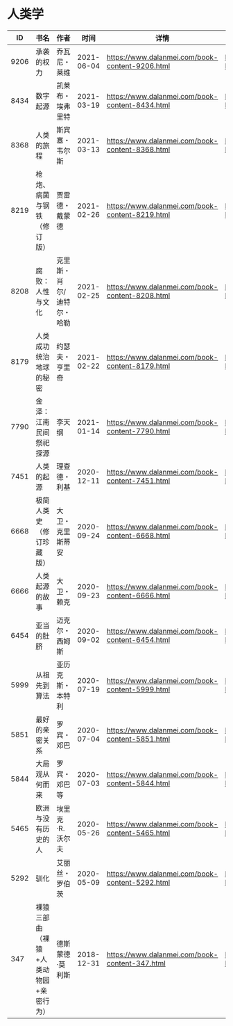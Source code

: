 # 人类学

| ID | 书名 | 作者 | 时间 | 详情 | 下载页面 | EPUB下载链接 | MOBI下载链接 | AZW3下载链接 |
| --- | --- | --- | --- | --- | --- | --- | --- | --- |
| 9206 | 承袭的权力 | 乔瓦尼・莱维 | 2021-06-04 | https://www.dalanmei.com/book-content-9206.html | https://www.dalanmei.com/download-book-9206.html | http://ct.dalanmei.com/f/31084289-571725433-b3d97e | http://ct.dalanmei.com/f/31084289-572110934-cb3370 | http://ct.dalanmei.com/f/31084289-572115763-506edb |
| 8434 | 数字起源 | 凯莱布・埃弗里特 | 2021-03-19 | https://www.dalanmei.com/book-content-8434.html | https://www.dalanmei.com/download-book-8434.html | http://ct.dalanmei.com/f/31084289-571709536-9d99ca | http://ct.dalanmei.com/f/31084289-572115128-93c965 | http://ct.dalanmei.com/f/31084289-572136275-40a897 |
| 8368 | 人类的旅程 | 斯宾塞・韦尔斯 | 2021-03-13 | https://www.dalanmei.com/book-content-8368.html | https://www.dalanmei.com/download-book-8368.html | http://ct.dalanmei.com/f/31084289-571709000-757476 | http://ct.dalanmei.com/f/31084289-572115276-2071e4 | http://ct.dalanmei.com/f/31084289-572136836-9d9f38 |
| 8219 | 枪炮、病菌与钢铁（修订版） | 贾雷德・戴蒙德 | 2021-02-26 | https://www.dalanmei.com/book-content-8219.html | https://www.dalanmei.com/download-book-8219.html | http://ct.dalanmei.com/f/31084289-571705745-d4db84 | http://ct.dalanmei.com/f/31084289-572115647-c45e4f | http://ct.dalanmei.com/f/31084289-572139301-6ac968 |
| 8208 | 腐败：人性与文化 | 克里斯・肖尔/迪特尔・哈勒 | 2021-02-25 | https://www.dalanmei.com/book-content-8208.html | https://www.dalanmei.com/download-book-8208.html | http://ct.dalanmei.com/f/31084289-571705695-833399 | http://ct.dalanmei.com/f/31084289-572115673-5b290b | http://ct.dalanmei.com/f/31084289-572139455-96ff86 |
| 8179 | 人类成功统治地球的秘密 | 约瑟夫・亨里奇 | 2021-02-22 | https://www.dalanmei.com/book-content-8179.html | https://www.dalanmei.com/download-book-8179.html | http://ct.dalanmei.com/f/31084289-571703778-8c5d22 | http://ct.dalanmei.com/f/31084289-572115747-7fe10e | http://ct.dalanmei.com/f/31084289-572140333-ff127d |
| 7790 | 金泽：江南民间祭祀探源 | 李天纲 | 2021-01-14 | https://www.dalanmei.com/book-content-7790.html | https://www.dalanmei.com/download-book-7790.html | http://ct.dalanmei.com/f/31084289-571653010-a5ade5 | http://ct.dalanmei.com/f/31084289-572117452-5c8eb0 | http://ct.dalanmei.com/f/31084289-572179886-9856cb |
| 7451 | 人类的起源 | 理查德・利基 | 2020-12-11 | https://www.dalanmei.com/book-content-7451.html | https://www.dalanmei.com/download-book-7451.html | http://ct.dalanmei.com/f/31084289-571632446-edd480 | http://ct.dalanmei.com/f/31084289-572125864-a3bf26 | http://ct.dalanmei.com/f/31084289-572186404-557566 |
| 6668 | 极简人类史（修订珍藏版） | 大卫・克里斯蒂安 | 2020-09-24 | https://www.dalanmei.com/book-content-6668.html | https://www.dalanmei.com/download-book-6668.html | http://ct.dalanmei.com/f/31084289-571549611-479a61 | http://ct.dalanmei.com/f/31084289-571833003-c963c0 | http://ct.dalanmei.com/f/31084289-572200404-27e080 |
| 6666 | 人类起源的故事 | 大卫・赖克 | 2020-09-23 | https://www.dalanmei.com/book-content-6666.html | https://www.dalanmei.com/download-book-6666.html | http://ct.dalanmei.com/f/31084289-571549636-adf5b3 | http://ct.dalanmei.com/f/31084289-571833351-538d2a | http://ct.dalanmei.com/f/31084289-572200417-a20224 |
| 6454 | 亚当的肚脐 | 迈克尔・西姆斯 | 2020-09-02 | https://www.dalanmei.com/book-content-6454.html | https://www.dalanmei.com/download-book-6454.html | http://ct.dalanmei.com/f/31084289-571552058-7d32b3 | http://ct.dalanmei.com/f/31084289-571880098-882ee1 | http://ct.dalanmei.com/f/31084289-572202491-7730c6 |
| 5999 | 从祖先到算法 | 亚历克斯・本特利 | 2020-07-19 | https://www.dalanmei.com/book-content-5999.html | https://www.dalanmei.com/download-book-5999.html | http://ct.dalanmei.com/f/31084289-571561583-b66be3 | http://ct.dalanmei.com/f/31084289-571988579-41ca74 | http://ct.dalanmei.com/f/31084289-571910443-337101 |
| 5851 | 最好的亲密关系 | 罗宾・邓巴 | 2020-07-04 | https://www.dalanmei.com/book-content-5851.html | https://www.dalanmei.com/download-book-5851.html | http://ct.dalanmei.com/f/31084289-571613589-04cd67 | http://ct.dalanmei.com/f/31084289-571733443-f22dc0 | http://ct.dalanmei.com/f/31084289-571913091-78f720 |
| 5844 | 大局观从何而来 | 罗宾・邓巴等 | 2020-07-03 | https://www.dalanmei.com/book-content-5844.html | https://www.dalanmei.com/download-book-5844.html | http://ct.dalanmei.com/f/31084289-571613403-20a8fa | http://ct.dalanmei.com/f/31084289-571733563-f77ecb | http://ct.dalanmei.com/f/31084289-571913133-114af6 |
| 5465 | 欧洲与没有历史的人 | 埃里克·R.沃尔夫 | 2020-05-26 | https://www.dalanmei.com/book-content-5465.html | https://www.dalanmei.com/download-book-5465.html | http://ct.dalanmei.com/f/31084289-571600831-ba49e7 | http://ct.dalanmei.com/f/31084289-571738185-5ea42d | http://ct.dalanmei.com/f/31084289-571917727-5a1acf |
| 5292 | 驯化 | 艾丽丝・罗伯茨 | 2020-05-09 | https://www.dalanmei.com/book-content-5292.html | https://www.dalanmei.com/download-book-5292.html | http://ct.dalanmei.com/f/31084289-571501049-3779d9 | http://ct.dalanmei.com/f/31084289-571775297-131c59 | http://ct.dalanmei.com/f/31084289-571920191-0beded |
| 347 | 裸猿三部曲（裸猿+人类动物园+亲密行为） | 德斯蒙德·莫利斯 | 2018-12-31 | https://www.dalanmei.com/book-content-347.html | https://www.dalanmei.com/download-book-347.html | http://ct.dalanmei.com/f/31084289-571456032-9121c2 | http://ct.dalanmei.com/f/31084289-571788238-75bbff | http://ct.dalanmei.com/f/31084289-571890249-2c1ffd |
